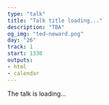 ```yaml
---
type: "talk"
title: "Talk title loading..."
description: "TBA"
og_img: "ted-neward.png"
day: "26"
track: 1
start: 1330
outputs:
- html
- calendar
---
```


The talk is loading...